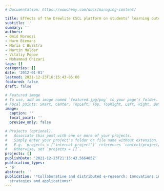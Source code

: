 ```yaml
---
# Documentation: https://wowchemy.com/docs/managing-content/

title: Effects of the Drewlite CSCL platform on students’ learning outcomes
subtitle: ''
summary: ''
authors:
- Omid Noroozi
- Harm Biemans
- Maria C Busstra
- Martin Mulder
- Vitaliy Popov
- Mohammad Chizari
tags: []
categories: []
date: '2012-01-01'
lastmod: 2021-12-23T16:15:43-05:00
featured: false
draft: false

# Featured image
# To use, add an image named `featured.jpg/png` to your page's folder.
# Focal points: Smart, Center, TopLeft, Top, TopRight, Left, Right, BottomLeft, Bottom, BottomRight.
image:
  caption: ''
  focal_point: ''
  preview_only: false

# Projects (optional).
#   Associate this post with one or more of your projects.
#   Simply enter your project's folder or file name without extension.
#   E.g. `projects = ["internal-project"]` references `content/project/deep-learning/index.md`.
#   Otherwise, set `projects = []`.
projects: []
publishDate: '2021-12-23T21:15:43.566485Z'
publication_types:
- '6'
abstract: ''
publication: '*Collaborative and distributed e-research: Innovations in technologies,
  strategies and applications*'
---
```

